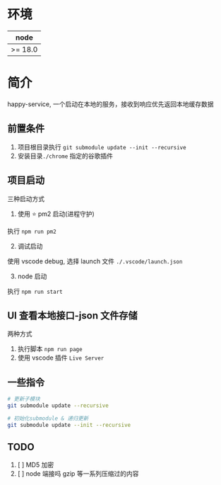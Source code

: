 # 环境

| node    |
| ------- |
| >= 18.0 |

# 简介

happy-service, 一个启动在本地的服务，接收到响应优先返回本地缓存数据

## 前置条件

1. 项目根目录执行 `git submodule update --init --recursive`
2. 安装目录`./chrome` 指定的谷歌插件

## 项目启动

三种启动方式

1. 使用 ⭐️ pm2 启动(进程守护)

执行 `npm run pm2`

2. 调试启动

使用 vscode debug, 选择 launch 文件 `./.vscode/launch.json`

3. node 启动

执行 `npm run start`

## UI 查看本地接口-json 文件存储

两种方式

1. 执行脚本 `npm run page`
2. 使用 vscode 插件 `Live Server`

## 一些指令

```bash
# 更新子模块
git submodule update --recursive

# 初始化submodule & 递归更新
git submodule update --init --recursive
```

## TODO

1. [ ] MD5 加密
2. [ ] node 端接吗 gzip 等一系列压缩过的内容

